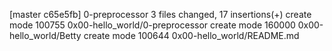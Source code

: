 [master c65e5fb] 0-preprocessor
 3 files changed, 17 insertions(+)
 create mode 100755 0x00-hello_world/0-preprocessor
 create mode 160000 0x00-hello_world/Betty
 create mode 100644 0x00-hello_world/README.md
